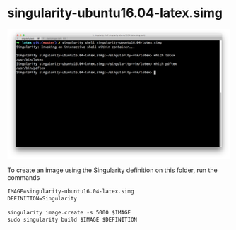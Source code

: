 # singularity-ubuntu16.04-latex.simg

![Latex](../images/latex.png)

To create an image using the Singularity definition on this folder, run the commands

```
IMAGE=singularity-ubuntu16.04-latex.simg
DEFINITION=Singularity

singularity image.create -s 5000 $IMAGE
sudo singularity build $IMAGE $DEFINITION
```
